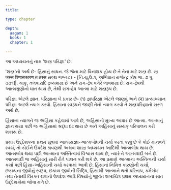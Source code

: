 ```yaml
---
title: 

type: chapter

depth:
  aagam: 1
  book: 1
  chapter: 1

---
```


આ અધ્યયનનું નામ 'શસ્ત્ર પરિજ્ઞા' છે.

'શસ્ત્ર'નો અર્થ છે- હિંસાનું સાધન. જે જેના માટે વિનાશક હોય છે તે તેના માટે શસ્ત્ર છે. સ્ત્ર जस्स विणासकारण त तस्स સલ્થ ભળ્નટ । - [નિ.ચૂ.ઉ.૧, અભિધાન રાજેન્દ્ર કોષ ભા. ૭ પુ. ૩૩૧]|. ચાકુ, તલવારાદિ દ્રવ્યશસ્ત્ર છે અને રાગ-દ્રેષ વગેરે ભાવશસ્ત્ર છે. રાગ-દ્રેષથી આત્મગુણોનો ઘાત થાય છે, તેથી રાગ-દ્રેષ આત્મા માટે શસ્ત્રરૂપ છે.

પરિજ્ઞા એટલે જ્ઞાન. પરિજ્ઞાના બે પ્રકાર છે- (૧) જ્ઞપરિજ્ઞા એટલે જાણવું અને (૨) પ્રત્યાખ્યાન પરિજ્ઞા અટલે ત્યાગ કરવો. હિંસાના સ્વરૂપને જાણી તેનો ત્યાગ કરવો તે શસ્ત્રપરિજ્ઞાનો સરળ અર્થ છે.

હિંસાના ત્યાગને જ અહિંસા કહેવામાં આવે છે, અહિંસાનો મુખ્ય આધાર છે આત્મા. આત્માનું જ્ઞાન થયા પછી જ અહિંસામાં શ્રદ્ધા દઢ થાય છે અને અહિંસાનું સમ્યક્‌ પરિપાલન કરી શકાય છે.

પ્રથમ ઉદ્દેશકના પ્રથમ સૂત્રમાં આત્મસજ્ઞા-આત્મબોધની ચર્ચા કરતાં કહ્યું છે કે કોઈ માનવને સ્વયં, તો કોઈને ઉપદેશ શ્રવણથી અથવા શાસ્ત્ર અધ્યયન આદિથી આત્મબોધ થાય છે. આત્મબોધ થયા પછી આત્માના અસ્તિત્વમાં વિશ્વાસ થાય છે, ત્યારે તે આત્મવાદી બને છે. આત્મવાદી જ અહિંસાનું સારી રીતે પાલન કરી શકે છે. આ પ્રમાણે આત્માના અસ્તિત્વની ચર્ચા કર્યા પછી હિંસા-અહિંસાની ચર્ચા કરવામાં આવી છે. હિંસાનાં નિમિત્ત કારણોની ચર્ચા, છકાયના જીવોનું સ્વરૂપ, છકાય જીવોની સિદ્ધિ, હિંસાથી આત્માને થતો પરિતાપ, કર્મબંધ તથા તેનાથી વિરક્ત થવાનો ઉપદેશ આદિ વિષયોનું જીવંત શબ્દચિત્ર પ્રથમ અધ્યયનના સાત ઉદ્દેશકોમાં જોવા મળે છે.